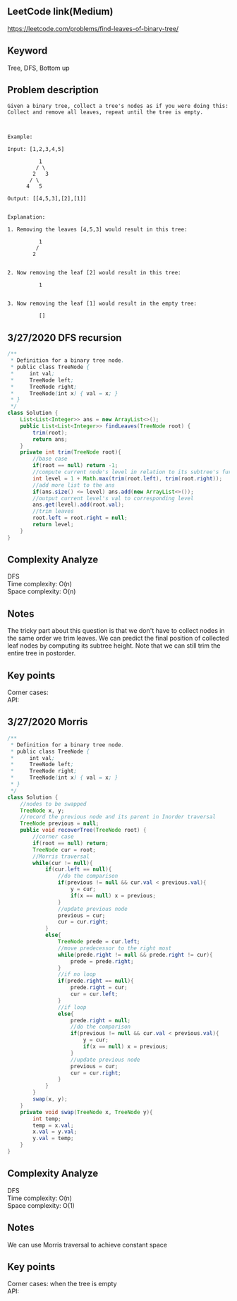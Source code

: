 ## LeetCode link(Medium)
https://leetcode.com/problems/find-leaves-of-binary-tree/

## Keyword
Tree, DFS, Bottom up

## Problem description
```
Given a binary tree, collect a tree's nodes as if you were doing this: Collect and remove all leaves, repeat until the tree is empty.

 

Example:

Input: [1,2,3,4,5]
  
          1
         / \
        2   3
       / \     
      4   5    

Output: [[4,5,3],[2],[1]]
 

Explanation:

1. Removing the leaves [4,5,3] would result in this tree:

          1
         / 
        2          
 

2. Now removing the leaf [2] would result in this tree:

          1          
 

3. Now removing the leaf [1] would result in the empty tree:

          []        
```
## 3/27/2020 DFS recursion

```java
/**
 * Definition for a binary tree node.
 * public class TreeNode {
 *     int val;
 *     TreeNode left;
 *     TreeNode right;
 *     TreeNode(int x) { val = x; }
 * }
 */
class Solution {
    List<List<Integer>> ans = new ArrayList<>();
    public List<List<Integer>> findLeaves(TreeNode root) {
        trim(root);
        return ans;
    }
    private int trim(TreeNode root){
        //base case
        if(root == null) return -1;
        //compute current node's level in relation to its subtree's furthest bottom
        int level = 1 + Math.max(trim(root.left), trim(root.right));
        //add more list to the ans
        if(ans.size() <= level) ans.add(new ArrayList<>());
        //output current level's val to corresponding level
        ans.get(level).add(root.val);
        //trim leaves
        root.left = root.right = null;
        return level;
    }
}
```

## Complexity Analyze
DFS\
Time complexity: O(n) \
Space complexity: O(n)

## Notes
The tricky part about this question is that we don't have to collect nodes in the same order we trim leaves. We can predict the final position of collected leaf nodes by computing its subtree height. Note that we can still trim the entire tree in postorder.

## Key points
Corner cases:\
API:

## 3/27/2020 Morris

```java
/**
 * Definition for a binary tree node.
 * public class TreeNode {
 *     int val;
 *     TreeNode left;
 *     TreeNode right;
 *     TreeNode(int x) { val = x; }
 * }
 */
class Solution {
    //nodes to be swapped
    TreeNode x, y;
    //record the previous node and its parent in Inorder traversal
    TreeNode previous = null;
    public void recoverTree(TreeNode root) {
        //corner case
        if(root == null) return;
        TreeNode cur = root;
        //Morris traversal
        while(cur != null){
            if(cur.left == null){
                //do the comparison
                if(previous != null && cur.val < previous.val){
                    y = cur;
                    if(x == null) x = previous;
                }
                //update previous node
                previous = cur;
                cur = cur.right;
            }
            else{
                TreeNode prede = cur.left;
                //move predecessor to the right most
                while(prede.right != null && prede.right != cur){
                    prede = prede.right;
                }
                //if no loop
                if(prede.right == null){
                    prede.right = cur;
                    cur = cur.left;
                }
                //if loop
                else{
                    prede.right = null;
                    //do the comparison
                    if(previous != null && cur.val < previous.val){
                        y = cur;
                        if(x == null) x = previous;
                    }
                    //update previous node
                    previous = cur;
                    cur = cur.right;
                }
            }
        }
        swap(x, y);
    }
    private void swap(TreeNode x, TreeNode y){
        int temp;
        temp = x.val;
        x.val = y.val;
        y.val = temp;
    }
}
```

## Complexity Analyze
DFS\
Time complexity: O(n) \
Space complexity: O(1)

## Notes
We can use Morris traversal to achieve constant space

## Key points
Corner cases: when the tree is empty\
API:

